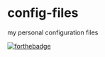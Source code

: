 # config-files
my personal configuration files    


[![forthebadge](https://forthebadge.com/images/badges/built-with-love.svg)](https://forthebadge.com)
